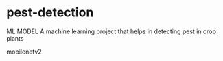 # pest-detection

ML MODEL 
A machine learning project that helps in detecting pest in crop plants 

mobilenetv2
